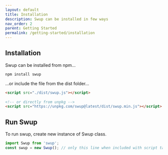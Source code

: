 ```yaml
---
layout: default
title: Installation
description: Swup can be installed in few ways
nav_order: 2
parent: Getting Started
permalink: /getting-started/installation
---
```


## Installation

Swup can be installed from npm...

```shell
npm install swup
```

...or include the file from the dist folder...

```html
<script src="./dist/swup.js"></script>
 
<!-- or directly from unpkg -->
<script src="https://unpkg.com/swup@latest/dist/swup.min.js"></script>  
```

## Run Swup

To run swup, create new instance of Swup class.

```javascript
import Swup from 'swup';
const swup = new Swup(); // only this line when included with script tag
```
